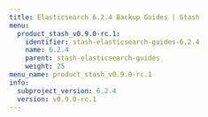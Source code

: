```yaml
---
title: Elasticsearch 6.2.4 Backup Guides | Stash
menu:
  product_stash_v0.9.0-rc.1:
    identifier: stash-elasticsearch-guides-6.2.4
    name: 6.2.4
    parent: stash-elasticsearch-guides
    weight: 25
menu_name: product_stash_v0.9.0-rc.1
info:
  subproject_version: 6.2.4
  version: v0.9.0-rc.1
---
```


